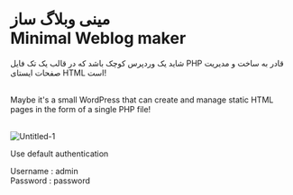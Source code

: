 <h1>
مینی وبلاگ ساز
<br>
Minimal Weblog maker
</h1>

شاید یک وردپرس کوچک باشد که در قالب یک تک فایل PHP قادر به ساخت و مدیریت صفحات ایستای HTML است!

<br>
Maybe it's a small WordPress that can create and manage static HTML pages in the form of a single PHP file!
<br><br>

![Untitled-1](https://github.com/user-attachments/assets/f7623fd8-1e9a-4152-a482-81910b0078bd)



Use default authentication
<br>

Username : admin   <br>
Password : password
<br><br>
